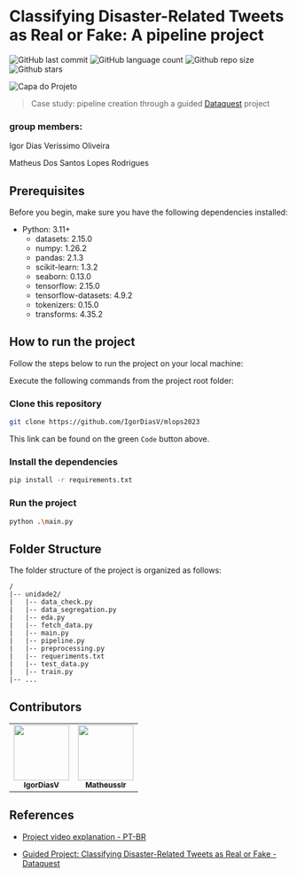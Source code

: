# Classifying Disaster-Related Tweets as Real or Fake: A pipeline project

<!-- Shields Exemplo, existem N diferentes shield em https://shields.io/ -->
![GitHub last commit](https://img.shields.io/github/last-commit/IgorDiasV/mlops2023)
![GitHub language count](https://img.shields.io/github/languages/count/IgorDiasV/mlops2023)
![Github repo size](https://img.shields.io/github/repo-size/IgorDiasV/mlops2023)
![Github stars](https://img.shields.io/github/stars/IgorDiasV/mlops2023?style=social)

![Capa do Projeto](https://media.wired.co.uk/photos/636ab59b4c681dfcf7eaef04/16:9/w_2400,h_1350,c_limit/Elon-Musk%E2%80%99s-Twitter-Verification-Is-a-Scammers%E2%80%99-Paradise-Security-alamy-2KDKBXA.jpg)

> Case study: pipeline creation through a guided [Dataquest](https://www.dataquest.io/) project


### group members:
Igor Dias Verissimo Oliveira

Matheus Dos Santos Lopes Rodrigues


## Prerequisites

Before you begin, make sure you have the following dependencies installed:

- Python: 3.11+
    - datasets: 2.15.0
    - numpy: 1.26.2
    - pandas: 2.1.3
    - scikit-learn: 1.3.2
    - seaborn: 0.13.0
    - tensorflow: 2.15.0
    - tensorflow-datasets: 4.9.2
    - tokenizers: 0.15.0
    - transforms: 4.35.2

## How to run the project

Follow the steps below to run the project on your local machine:

Execute the following commands from the project root folder:

### Clone this repository

```bash
git clone https://github.com/IgorDiasV/mlops2023
```

This link can be found on the green `Code` button above.

### Install the dependencies

```bash
pip install -r requirements.txt
```

### Run the project

```bash
python .\main.py
```

## Folder Structure

The folder structure of the project is organized as follows:

```text
/
|-- unidade2/
|   |-- data_check.py
|   |-- data_segregation.py
|   |-- eda.py
|   |-- fetch_data.py
|   |-- main.py
|   |-- pipeline.py
|   |-- preprocessing.py
|   |-- requeriments.txt
|   |-- test_data.py
|   |-- train.py
|-- ...
```

## Contributors

<table>
  <tr>
    <td align="center">
      <a href="https://github.com/IgorDiasV">
        <img src="https://github.com/IgorDiasV.png" width="100px">
        <br>
        <sub>
          <b>IgorDiasV</b>
        </sub>
      </a>
    </td>
    <td align="center">
      <a href="https://github.com/matheusslr">
        <img src="https://github.com/matheusslr.png" width="100px">
        <br>
        <sub>
          <b>Matheusslr</b>
        </sub>
      </a>
    </td>
  </tr>
</table>

## References

- [Project video explanation - PT-BR](https://youtu.be/K1x808WADkM)

- [Guided Project: Classifying Disaster-Related Tweets as Real or Fake - Dataquest](https://app.dataquest.io/m/797/guided-project%3A-classifying-disaster-related-tweets-as-real-or-fake/1/loading-the-data)

